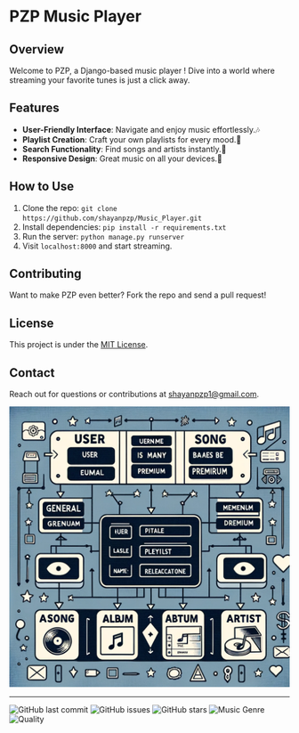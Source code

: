 # PZP Music Player

## Overview
Welcome to PZP, a Django-based music player ! Dive into a world where streaming your favorite tunes is just a click away.

## Features
- **User-Friendly Interface**: Navigate and enjoy music effortlessly.🎶
- **Playlist Creation**: Craft your own playlists for every mood.🎸
- **Search Functionality**: Find songs and artists instantly.🔎
- **Responsive Design**: Great music on all your devices.🎨

## How to Use
1. Clone the repo: `git clone https://github.com/shayanpzp/Music_Player.git`
2. Install dependencies: `pip install -r requirements.txt`
3. Run the server: `python manage.py runserver`
4. Visit `localhost:8000` and start streaming.

## Contributing
Want to make PZP even better? Fork the repo and send a pull request!

## License
This project is under the [MIT License](LICENSE).

## Contact
Reach out for questions or contributions at [shayanpzp1@gmail.com](mailto:shayanpzp1@gmail.com).

<p align="center"> <img src="static\img\An Entity-Relationship Diagram (ERD) for a music player website.png" alt="Price_Comparison_pzp" /> </p>

---

![GitHub last commit](https://img.shields.io/github/last-commit/shayanpzp/Music_Player)
![GitHub issues](https://img.shields.io/github/issues/shayanpzp/Music_Player)
![GitHub stars](https://img.shields.io/github/stars/shayanpzp/Music_Player?style=social)
![Music Genre](https://img.shields.io/badge/music-genres-blue)
![Quality](https://img.shields.io/badge/quality-high-green)
